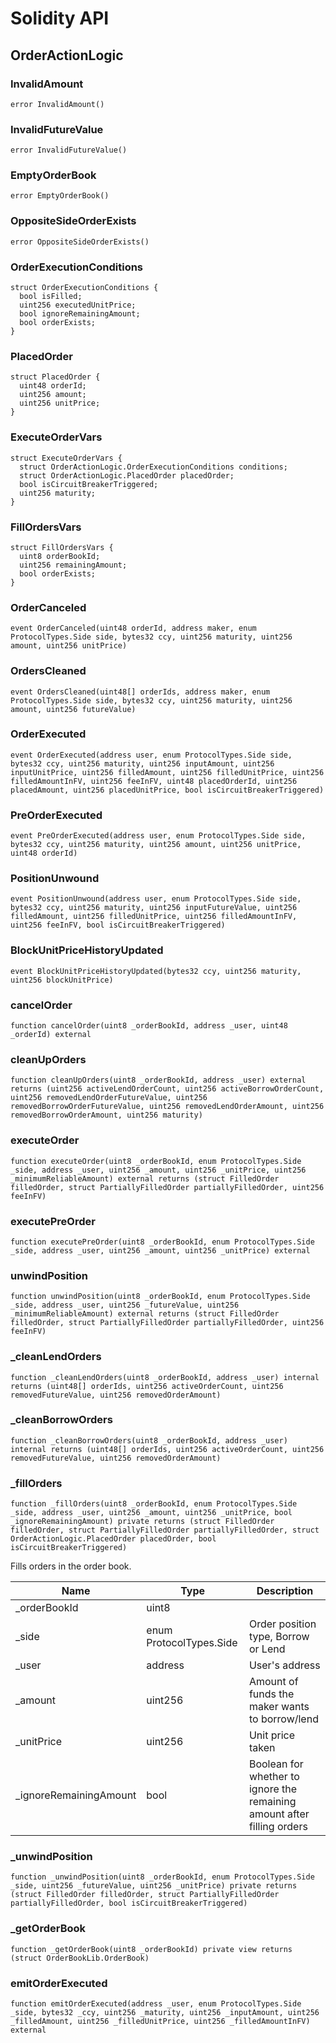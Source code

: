 # Solidity API

## OrderActionLogic

### InvalidAmount

```solidity
error InvalidAmount()
```

### InvalidFutureValue

```solidity
error InvalidFutureValue()
```

### EmptyOrderBook

```solidity
error EmptyOrderBook()
```

### OppositeSideOrderExists

```solidity
error OppositeSideOrderExists()
```

### OrderExecutionConditions

```solidity
struct OrderExecutionConditions {
  bool isFilled;
  uint256 executedUnitPrice;
  bool ignoreRemainingAmount;
  bool orderExists;
}
```

### PlacedOrder

```solidity
struct PlacedOrder {
  uint48 orderId;
  uint256 amount;
  uint256 unitPrice;
}
```

### ExecuteOrderVars

```solidity
struct ExecuteOrderVars {
  struct OrderActionLogic.OrderExecutionConditions conditions;
  struct OrderActionLogic.PlacedOrder placedOrder;
  bool isCircuitBreakerTriggered;
  uint256 maturity;
}
```

### FillOrdersVars

```solidity
struct FillOrdersVars {
  uint8 orderBookId;
  uint256 remainingAmount;
  bool orderExists;
}
```

### OrderCanceled

```solidity
event OrderCanceled(uint48 orderId, address maker, enum ProtocolTypes.Side side, bytes32 ccy, uint256 maturity, uint256 amount, uint256 unitPrice)
```

### OrdersCleaned

```solidity
event OrdersCleaned(uint48[] orderIds, address maker, enum ProtocolTypes.Side side, bytes32 ccy, uint256 maturity, uint256 amount, uint256 futureValue)
```

### OrderExecuted

```solidity
event OrderExecuted(address user, enum ProtocolTypes.Side side, bytes32 ccy, uint256 maturity, uint256 inputAmount, uint256 inputUnitPrice, uint256 filledAmount, uint256 filledUnitPrice, uint256 filledAmountInFV, uint256 feeInFV, uint48 placedOrderId, uint256 placedAmount, uint256 placedUnitPrice, bool isCircuitBreakerTriggered)
```

### PreOrderExecuted

```solidity
event PreOrderExecuted(address user, enum ProtocolTypes.Side side, bytes32 ccy, uint256 maturity, uint256 amount, uint256 unitPrice, uint48 orderId)
```

### PositionUnwound

```solidity
event PositionUnwound(address user, enum ProtocolTypes.Side side, bytes32 ccy, uint256 maturity, uint256 inputFutureValue, uint256 filledAmount, uint256 filledUnitPrice, uint256 filledAmountInFV, uint256 feeInFV, bool isCircuitBreakerTriggered)
```

### BlockUnitPriceHistoryUpdated

```solidity
event BlockUnitPriceHistoryUpdated(bytes32 ccy, uint256 maturity, uint256 blockUnitPrice)
```

### cancelOrder

```solidity
function cancelOrder(uint8 _orderBookId, address _user, uint48 _orderId) external
```

### cleanUpOrders

```solidity
function cleanUpOrders(uint8 _orderBookId, address _user) external returns (uint256 activeLendOrderCount, uint256 activeBorrowOrderCount, uint256 removedLendOrderFutureValue, uint256 removedBorrowOrderFutureValue, uint256 removedLendOrderAmount, uint256 removedBorrowOrderAmount, uint256 maturity)
```

### executeOrder

```solidity
function executeOrder(uint8 _orderBookId, enum ProtocolTypes.Side _side, address _user, uint256 _amount, uint256 _unitPrice, uint256 _minimumReliableAmount) external returns (struct FilledOrder filledOrder, struct PartiallyFilledOrder partiallyFilledOrder, uint256 feeInFV)
```

### executePreOrder

```solidity
function executePreOrder(uint8 _orderBookId, enum ProtocolTypes.Side _side, address _user, uint256 _amount, uint256 _unitPrice) external
```

### unwindPosition

```solidity
function unwindPosition(uint8 _orderBookId, enum ProtocolTypes.Side _side, address _user, uint256 _futureValue, uint256 _minimumReliableAmount) external returns (struct FilledOrder filledOrder, struct PartiallyFilledOrder partiallyFilledOrder, uint256 feeInFV)
```

### _cleanLendOrders

```solidity
function _cleanLendOrders(uint8 _orderBookId, address _user) internal returns (uint48[] orderIds, uint256 activeOrderCount, uint256 removedFutureValue, uint256 removedOrderAmount)
```

### _cleanBorrowOrders

```solidity
function _cleanBorrowOrders(uint8 _orderBookId, address _user) internal returns (uint48[] orderIds, uint256 activeOrderCount, uint256 removedFutureValue, uint256 removedOrderAmount)
```

### _fillOrders

```solidity
function _fillOrders(uint8 _orderBookId, enum ProtocolTypes.Side _side, address _user, uint256 _amount, uint256 _unitPrice, bool _ignoreRemainingAmount) private returns (struct FilledOrder filledOrder, struct PartiallyFilledOrder partiallyFilledOrder, struct OrderActionLogic.PlacedOrder placedOrder, bool isCircuitBreakerTriggered)
```

Fills orders in the order book.

| Name | Type | Description |
| ---- | ---- | ----------- |
| _orderBookId | uint8 |  |
| _side | enum ProtocolTypes.Side | Order position type, Borrow or Lend |
| _user | address | User's address |
| _amount | uint256 | Amount of funds the maker wants to borrow/lend |
| _unitPrice | uint256 | Unit price taken |
| _ignoreRemainingAmount | bool | Boolean for whether to ignore the remaining amount after filling orders |

### _unwindPosition

```solidity
function _unwindPosition(uint8 _orderBookId, enum ProtocolTypes.Side _side, uint256 _futureValue, uint256 _unitPrice) private returns (struct FilledOrder filledOrder, struct PartiallyFilledOrder partiallyFilledOrder, bool isCircuitBreakerTriggered)
```

### _getOrderBook

```solidity
function _getOrderBook(uint8 _orderBookId) private view returns (struct OrderBookLib.OrderBook)
```

### emitOrderExecuted

```solidity
function emitOrderExecuted(address _user, enum ProtocolTypes.Side _side, bytes32 _ccy, uint256 _maturity, uint256 _inputAmount, uint256 _filledAmount, uint256 _filledUnitPrice, uint256 _filledAmountInFV) external
```

